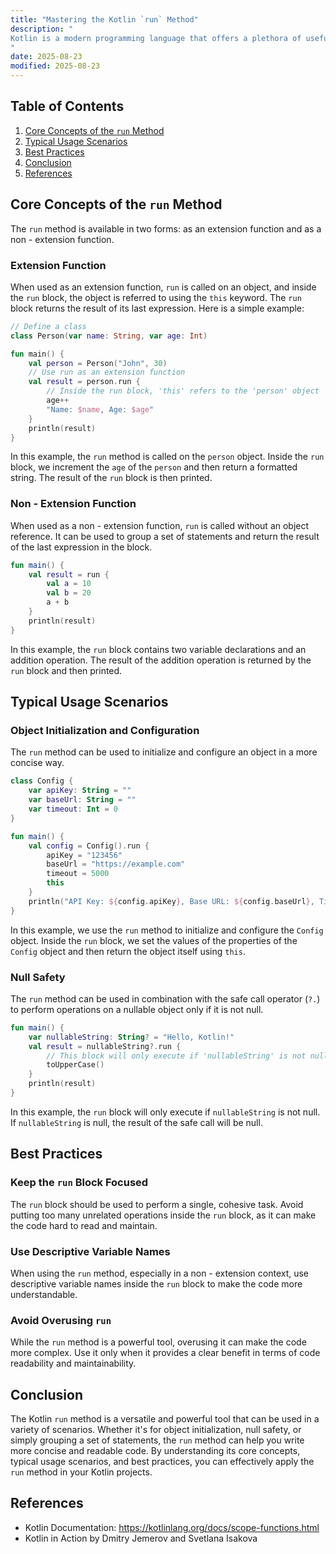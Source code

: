 ```yaml
---
title: "Mastering the Kotlin `run` Method"
description: "
Kotlin is a modern programming language that offers a plethora of useful features, and one such feature is the `run` method. The `run` method is a powerful tool in the Kotlin standard library that can be used to perform a variety of tasks. It belongs to the group of scope functions in Kotlin, which are designed to provide a convenient way to work with objects within a specific scope. In this blog post, we will explore the core concepts, typical usage scenarios, and best practices related to the Kotlin `run` method.
"
date: 2025-08-23
modified: 2025-08-23
---
```


## Table of Contents
1. [Core Concepts of the `run` Method](#core-concepts-of-the-run-method)
2. [Typical Usage Scenarios](#typical-usage-scenarios)
3. [Best Practices](#best-practices)
4. [Conclusion](#conclusion)
5. [References](#references)

## Core Concepts of the `run` Method
The `run` method is available in two forms: as an extension function and as a non - extension function.

### Extension Function
When used as an extension function, `run` is called on an object, and inside the `run` block, the object is referred to using the `this` keyword. The `run` block returns the result of its last expression. Here is a simple example:

```kotlin
// Define a class
class Person(var name: String, var age: Int)

fun main() {
    val person = Person("John", 30)
    // Use run as an extension function
    val result = person.run {
        // Inside the run block, 'this' refers to the 'person' object
        age++
        "Name: $name, Age: $age"
    }
    println(result) 
}
```
In this example, the `run` method is called on the `person` object. Inside the `run` block, we increment the `age` of the `person` and then return a formatted string. The result of the `run` block is then printed.

### Non - Extension Function
When used as a non - extension function, `run` is called without an object reference. It can be used to group a set of statements and return the result of the last expression in the block.

```kotlin
fun main() {
    val result = run {
        val a = 10
        val b = 20
        a + b
    }
    println(result) 
}
```
In this example, the `run` block contains two variable declarations and an addition operation. The result of the addition operation is returned by the `run` block and then printed.

## Typical Usage Scenarios

### Object Initialization and Configuration
The `run` method can be used to initialize and configure an object in a more concise way.

```kotlin
class Config {
    var apiKey: String = ""
    var baseUrl: String = ""
    var timeout: Int = 0
}

fun main() {
    val config = Config().run {
        apiKey = "123456"
        baseUrl = "https://example.com"
        timeout = 5000
        this
    }
    println("API Key: ${config.apiKey}, Base URL: ${config.baseUrl}, Timeout: ${config.timeout}")
}
```
In this example, we use the `run` method to initialize and configure the `Config` object. Inside the `run` block, we set the values of the properties of the `Config` object and then return the object itself using `this`.

### Null Safety
The `run` method can be used in combination with the safe call operator (`?.`) to perform operations on a nullable object only if it is not null.

```kotlin
fun main() {
    var nullableString: String? = "Hello, Kotlin!"
    val result = nullableString?.run {
        // This block will only execute if 'nullableString' is not null
        toUpperCase()
    }
    println(result) 
}
```
In this example, the `run` block will only execute if `nullableString` is not null. If `nullableString` is null, the result of the safe call will be null.

## Best Practices

### Keep the `run` Block Focused
The `run` block should be used to perform a single, cohesive task. Avoid putting too many unrelated operations inside the `run` block, as it can make the code hard to read and maintain.

### Use Descriptive Variable Names
When using the `run` method, especially in a non - extension context, use descriptive variable names inside the `run` block to make the code more understandable.

### Avoid Overusing `run`
While the `run` method is a powerful tool, overusing it can make the code more complex. Use it only when it provides a clear benefit in terms of code readability and maintainability.

## Conclusion
The Kotlin `run` method is a versatile and powerful tool that can be used in a variety of scenarios. Whether it's for object initialization, null safety, or simply grouping a set of statements, the `run` method can help you write more concise and readable code. By understanding its core concepts, typical usage scenarios, and best practices, you can effectively apply the `run` method in your Kotlin projects.

## References
- Kotlin Documentation: https://kotlinlang.org/docs/scope-functions.html
- Kotlin in Action by Dmitry Jemerov and Svetlana Isakova
